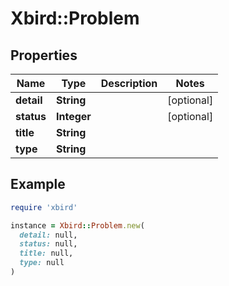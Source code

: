 # Xbird::Problem

## Properties

| Name | Type | Description | Notes |
| ---- | ---- | ----------- | ----- |
| **detail** | **String** |  | [optional] |
| **status** | **Integer** |  | [optional] |
| **title** | **String** |  |  |
| **type** | **String** |  |  |

## Example

```ruby
require 'xbird'

instance = Xbird::Problem.new(
  detail: null,
  status: null,
  title: null,
  type: null
)
```

